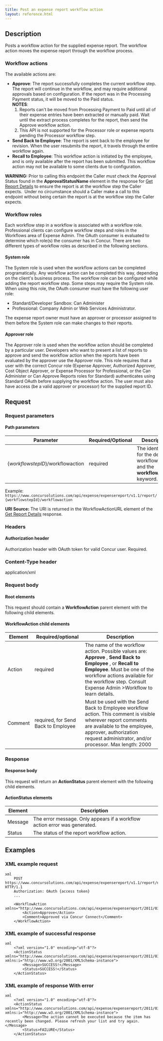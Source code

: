 ```yaml
---
title: Post an expense report workflow action
layout: reference.html
---
```


## Description
Posts a workflow action for the supplied expense report. The workflow action moves the expense report through the workflow process. 

### Workflow actions

The available actions are:

* **Approve**: The report successfully completes the current workflow step. The report will continue in the workflow, and may require additional approvals based on configuration. If the report was in the Processing Payment status, it will be moved to the Paid status.  
**NOTES**:
  1. Reports can't be moved from Processing Payment to Paid until all of their expense entries have been extracted or manually paid. Wait until the extract process completes for the report, then send the Approve workflow action.
  2. This API is not supported for the Processor role or expense reports pending the Processor workflow step.
* **Send Back to Employee**: The report is sent back to the employee for revision. When the user resubmits the report, it travels through the entire workflow again.
* **Recall to Employee**: This workflow action is initiated by the employee, and is only available after the report has been submitted. This workflow action may not be available to some clients due to configuration.

**WARNING:** Prior to calling this endpoint the Caller _must_ check the Approval Status found in the **ApprovalStatusName** element in the response for [Get Report Details][1] to ensure the report is at the workflow step the Caller expects.  Under no circumstance should a Caller make a call to this endpoint without being certain the report is at the workflow step the Caller expects.

### Workflow roles
Each workflow step in a workflow is associated with a workflow role. Professional clients can configure workflow steps and roles in the Workflows area of Expense Admin. The OAuth consumer is evaluated to determine which role(s) the consumer has in Concur. There are two different types of workflow roles as described in the following sections.

#### System role
The System role is used when the workflow actions can be completed programatically. Any workflow action can be completed this way, depending on the client's business process. The workflow role can be configured while adding the report workflow step. Some steps may require the System role. When using this role, the OAuth consumer must have the following user role:

* Standard/Developer Sandbox: Can Administer
* Professional: Company Admin or Web Services Administrator. 

The expense report owner must have an approver or processor assigned to them before the System role can make changes to their reports.

#### Approver role

The Approver role is used when the workflow action should be completed by a particular user. Developers who want to present a list of reports to approve and send the workflow action when the reports have been evaluated by the approver use the Approver role. This role requires that a user with the correct Concur role (Expense Approver, Authorized Approver, Cost Object Approver, or Expense Processor for Professional, or the Can Administer or Can Approve Reports roles for Standard) authenticates using Standard OAuth before supplying the workflow action. The user must also have access (be a valid approver or processor) for the supplied report ID.

## Request

### Request parameters

#### Path parameters

| Parameter |Required/Optional| Description |
|-----------------|--------|-----------------------------|
|{_workflowstepID_}/workflowaction | required | The identifier for the desired workflow step and the **workflowaction** keyword.|

Example: `https://www.concursolutions.com/api/expense/expensereport/v1.1/report/{workflowstepId}/workflowaction`

**URI Source:** The URI is returned in the WorkflowActionURL element of the [Get Report Details][1] response.

### Headers

#### Authorization header

Authorization header with OAuth token for valid Concur user. Required.

### Content-Type header

application/xml

### Request body

#### Root elements

This request should contain a **WorkflowAction** parent element with the following child elements.

#### WorkflowAction child elements

|  Element |  Required/optional |  Description |
|----------|--------------------|--------------|
|  Action |  required |  The name of the workflow action. Possible values are: **Approve** , **Send Back to Employee** , or **Recall to Employee**. Must be one of the workflow actions available for the workflow step. Consult Expense Admin >Workflow to learn details. |
|  Comment |  required, for Send Back to Employee |  Must be used with the Send Back to Employee workflow action. This comment is visible wherever report comments are available to the employee, approver, authorization request administrator, and/or processor. Max length: 2000 |

### Response

#### Response body

This request will return an **ActionStatus** parent element with the following child elements.

#### ActionStatus elements

|  Element | Description |
|----------|-------------|
|  Message |  The error message. Only appears if a workflow action error was generated. |
|  Status | The status of the report workflow action. |

## Examples

###  XML example request

```
xml
    POST https://www.concursolutions.com/api/expense/expensereport/v1.1/report/nx2WRNzp18$wjehk%wqEL6EDHRwi9r$paQS1UqyL6a454QitqQ/workflowaction HTTP/1.1
    Authorization: OAuth {access token}
    ...

    <WorkflowAction xmlns="http://www.concursolutions.com/api/expense/expensereport/2011/03">
        <Action>Approve</Action>
        <Comment>Approved via Concur Connect</Comment>
    </WorkflowAction>
```

###  XML example of successful response

```
xml
    <?xml version="1.0" encoding="utf-8"?>
    <ActionStatus xmlns="http://www.concursolutions.com/api/expense/expensereport/2011/03" xmlns:i="http://www.w3.org/2001/XMLSchema-instance">
        <Message>SUCCESS!</Message>
        <Status>SUCCESS!</Status>
    </ActionStatus>
```

###  XML example of response With error

```
xml
    <?xml version="1.0" encoding="utf-8"?>
    <ActionStatus xmlns="http://www.concursolutions.com/api/expense/expensereport/2011/03" xmlns:i="http://www.w3.org/2001/XMLSchema-instance">
        <Message>The action cannot be executed because the item has recently been changed. Please refresh your list and try again.</Message>
        <Status>FAILURE</Status>
    </ActionStatus>
```


[1]: /api-reference/expense/expense-report/reports.html#getID
[2]: https://developer.concur.com/reference/http-codes

